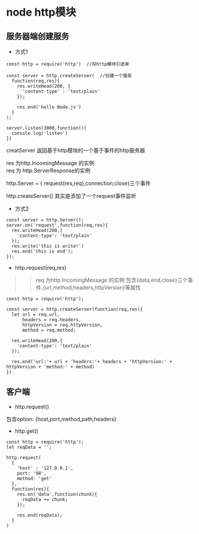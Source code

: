 node http模块
====

服务器端创建服务
---
* 方式1
```
const http = require('http')  //将http模块引进来

const server = http.createServer(  //创建一个服务
  function(req,res){
    res.writeHead(200, {
      'content-type' : 'text/plain'
    });

    res.end('hello Node.js')
  }
);

server.listen(3000,function(){
  console.log('listen')
})
```

creatServer 返回基于http模块的一个基于事件的http服务器    

res 为http.IncomingMessage 的实例  
req 为 http.ServerResponse的实例  

http.Server = { request(res,req),connection,close}三个事件  

http.createServer() 其实是添加了一个request事件监听  
* 方式2
```
const server = http.Server();
server.on('request',function(req,res){
  res.writeHead(200,{
    'content-type': 'text/plain'
  });
  res.write('this is write!')
  res.end('this is end');
});
```

* http.request(req,res)  
>> req 为http.IncomingMessage 的实例 包含{data,end,close}三个事件,{url,method,headers,httpVersion}等属性

```
const http = require('http');

const server = http.createServer(function(req,res){
  let url = req.url,
      headers = req.headers,
      httpVersion = req.httpVersion,
      method = req.method;

  res.writeHead(200,{
    'content-type': 'text/plain'
  });

  res.end('url:'+ url + 'headers:'+ headers + 'httpVersion:' + httpVersion + 'method:' + method)
})
```

客户端
----

* http.request()

包含option: {host,port,method,path,headers}

* http.get()

```
const http = require('http');
let reqData = '';

http.request(
  {
    'host' : '127.0.0.1',
    port: '98',
    method: 'get'
  },
  function(res){
    res.on('data',function(chunk){
      reqData += chunk;
    });

    res.end(reqData);
  }
)
```